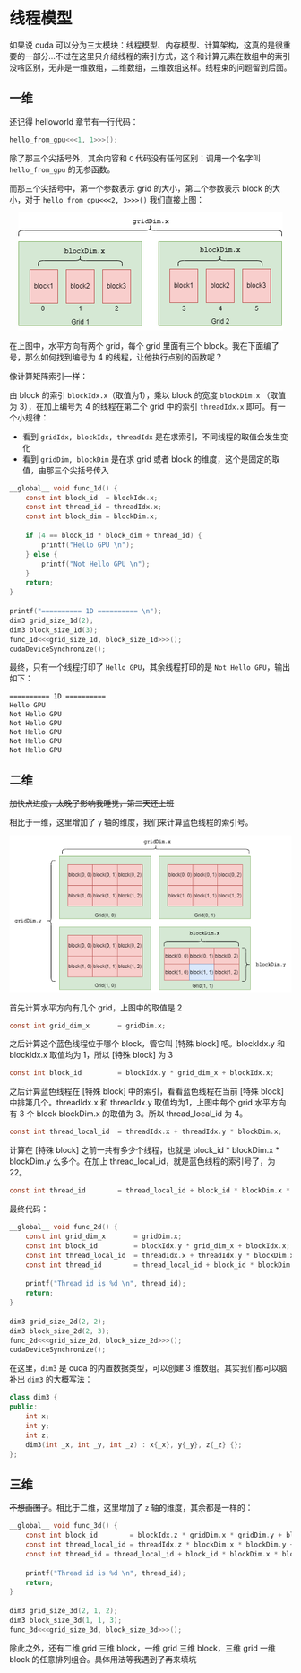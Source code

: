 # 线程模型

如果说 cuda 可以分为三大模块：线程模型、内存模型、计算架构，这真的是很重要的一部分...不过在这里只介绍线程的索引方式，这个和计算元素在数组中的索引没啥区别，无非是一维数组，二维数组，三维数组这样。线程束的问题留到后面。

## 一维

还记得 helloworld 章节有一行代码：

```c
hello_from_gpu<<<1, 1>>>();
```

除了那三个尖括号外，其余内容和 `C` 代码没有任何区别：调用一个名字叫 `hello_from_gpu` 的无参函数。

而那三个尖括号中，第一个参数表示 grid 的大小，第二个参数表示 block 的大小，对于 `hello_from_gpu<<<2, 3>>>()` 我们直接上图：

<p align="center">
  <img src="../../imgs/1d_thread_model.png" alt="Image" />
</p>

在上图中，水平方向有两个 grid，每个 grid 里面有三个 block。我在下面编了号，那么如何找到编号为 4 的线程，让他执行点别的函数呢？

像计算矩阵索引一样：

由 block 的索引 `blockIdx.x`（取值为1），乘以 block 的宽度 `blockDim.x` （取值为 3），在加上编号为 4 的线程在第二个 grid 中的索引 `threadIdx.x` 即可。有一个小规律：

- 看到 `gridIdx, blockIdx, threadIdx` 是在求索引，不同线程的取值会发生变化
- 看到 `gridDim, blockDim` 是在求 grid 或者 block 的维度，这个是固定的取值，由那三个尖括号传入

```c
__global__ void func_1d() {
    const int block_id  = blockIdx.x;
    const int thread_id = threadIdx.x;
    const int block_dim = blockDim.x;

    if (4 == block_id * block_dim + thread_id) {
        printf("Hello GPU \n");
    } else {
        printf("Not Hello GPU \n");
    }
    return;
}

printf("========== 1D ========== \n");
dim3 grid_size_1d(2);
dim3 block_size_1d(3);
func_1d<<<grid_size_1d, block_size_1d>>>();
cudaDeviceSynchronize();
```

最终，只有一个线程打印了 `Hello GPU`，其余线程打印的是 `Not Hello GPU`，输出如下：

```
========== 1D ========== 
Hello GPU 
Not Hello GPU 
Not Hello GPU 
Not Hello GPU 
Not Hello GPU 
Not Hello GPU 
```

## 二维

~~加快点进度，太晚了影响我睡觉，第二天还上班~~

相比于一维，这里增加了 `y` 轴的维度，我们来计算蓝色线程的索引号。

<p align="center">
  <img src="../../imgs/2d_thread_model.png" alt="Image" />
</p>

首先计算水平方向有几个 grid，上图中的取值是 2

```c
const int grid_dim_x       = gridDim.x;
```

之后计算这个蓝色线程位于哪个 block，管它叫 [特殊 block] 吧。blockIdx.y 和 blockIdx.x 取值均为 1，所以 [特殊 block] 为 3

```c
const int block_id         = blockIdx.y * grid_dim_x + blockIdx.x;
```

之后计算蓝色线程在 [特殊 block] 中的索引，看看蓝色线程在当前 [特殊 block] 中排第几个。threadIdx.x 和 threadIdx.y 取值均为1，上图中每个 grid 水平方向有 3 个 block blockDim.x 的取值为 3。所以 thread_local_id 为 4。

```c
const int thread_local_id  = threadIdx.x + threadIdx.y * blockDim.x;
```

计算在 [特殊 block] 之前一共有多少个线程，也就是 block_id * blockDim.x * blockDim.y 么多个。在加上 thread_local_id，就是蓝色线程的索引号了，为 22。

```c
const int thread_id        = thread_local_id + block_id * blockDim.x * blockDim.y;
```

最终代码：

```c
__global__ void func_2d() {
    const int grid_dim_x       = gridDim.x;
    const int block_id         = blockIdx.y * grid_dim_x + blockIdx.x;
    const int thread_local_id  = threadIdx.x + threadIdx.y * blockDim.x;
    const int thread_id        = thread_local_id + block_id * blockDim.x * blockDim.y;

    printf("Thread id is %d \n", thread_id);
    return;
}

dim3 grid_size_2d(2, 2);
dim3 block_size_2d(2, 3);
func_2d<<<grid_size_2d, block_size_2d>>>();
cudaDeviceSynchronize();
```

在这里，`dim3` 是 cuda 的内置数据类型，可以创建 3 维数组。其实我们都可以脑补出 `dim3` 的大概写法：

```cpp
class dim3 {
public:
    int x;
    int y;
    int z;
    dim3(int _x, int _y, int _z) : x{_x}, y{_y}, z{_z} {}; 
};
```

## 三维

~~不想画图了~~。相比于二维，这里增加了 `z` 轴的维度，其余都是一样的：

```c
__global__ void func_3d() {
    const int block_id        = blockIdx.z * gridDim.x * gridDim.y + blockIdx.y * gridDim.x + blockIdx.x;
    const int thread_local_id = threadIdx.z * blockDim.x * blockDim.y + threadIdx.y * blockDim.x + threadIdx.x;
    const int thread_id = thread_local_id + block_id * blockDim.x * blockDim.y * blockDim.z;

    printf("Thread id is %d \n", thread_id);
    return;
}

dim3 grid_size_3d(2, 1, 2);
dim3 block_size_3d(1, 1, 3);
func_3d<<<grid_size_3d, block_size_3d>>>();
```

除此之外，还有二维 grid 三维 block，一维 grid 三维 block，三维 grid 一维 block 的任意排列组合。~~具体用法等我遇到了再来填坑~~
